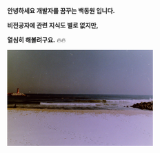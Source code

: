 **안녕하세요 개발자를 꿈꾸는 백동원 입니다.**

**비전공자에 관련 지식도 별로 없지만,**

**열심히 해볼려구요.** 🔥🔥

<img src="README.assets/KakaoTalk_20220708_231414837_01.jpg" alt="KakaoTalk_20220708_231414837_01" style="zoom: 33%;" />

